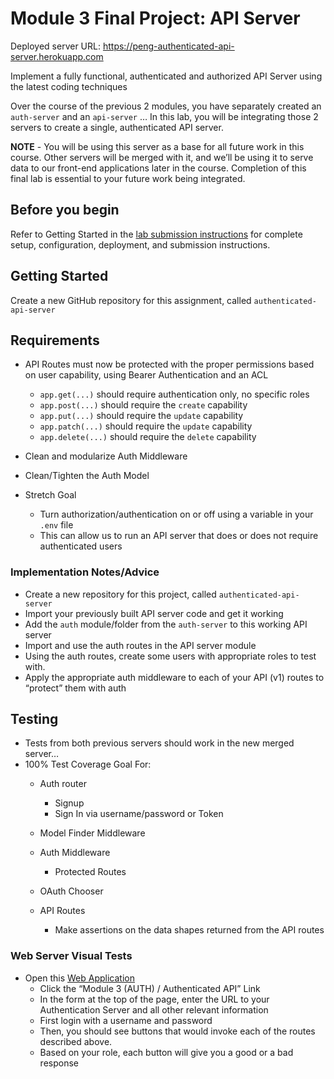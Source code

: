 # Module 3 Final Project: API Server

Deployed server URL: <https://peng-authenticated-api-server.herokuapp.com>

Implement a fully functional, authenticated and authorized API Server using the latest coding techniques

Over the course of the previous 2 modules, you have separately created an ```auth-server``` and an ```api-server``` … In this lab, you will be integrating those 2 servers to create a single, authenticated API server.

**NOTE** - You will be using this server as a base for all future work in this course. Other servers will be merged with it, and we’ll be using it to serve data to our front-end applications later in the course. Completion of this final lab is essential to your future work being integrated.

## Before you begin

Refer to Getting Started in the [lab submission instructions](https://codefellows.github.io/code-401-javascript-guide/reference/submission-instructions/labs/) for complete setup, configuration, deployment, and submission instructions.

## Getting Started

Create a new GitHub repository for this assignment, called ```authenticated-api-server```

## Requirements

- API Routes must now be protected with the proper permissions based on user capability, using Bearer Authentication and an ACL
  - ```app.get(...)``` should require authentication only, no specific roles
  - ```app.post(...)``` should require the ```create``` capability
  - ```app.put(...)``` should require the ```update``` capability
  - ```app.patch(...)``` should require the ```update``` capability
  - ```app.delete(...)``` should require the ```delete``` capability

- Clean and modularize Auth Middleware
- Clean/Tighten the Auth Model
- Stretch Goal
  - Turn authorization/authentication on or off using a variable in your ```.env``` file
  - This can allow us to run an API server that does or does not require authenticated users

### Implementation Notes/Advice

- Create a new repository for this project, called ```authenticated-api-server```
- Import your previously built API server code and get it working
- Add the ```auth``` module/folder from the ```auth-server``` to this working API server
- Import and use the auth routes in the API server module
- Using the auth routes, create some users with appropriate roles to test with.
- Apply the appropriate auth middleware to each of your API (v1) routes to “protect” them with auth

## Testing

- Tests from both previous servers should work in the new merged server…
- 100% Test Coverage Goal For:
  - Auth router
    - Signup
    - Sign In via username/password or Token

  - Model Finder Middleware
  - Auth Middleware
    - Protected Routes

  - OAuth Chooser
  - API Routes
    - Make assertions on the data shapes returned from the API routes

### Web Server Visual Tests

- Open this [Web Application](https://javascript-401.netlify.app/)
  - Click the “Module 3 (AUTH) / Authenticated API” Link
  - In the form at the top of the page, enter the URL to your Authentication Server and all other relevant information
  - First login with a username and password
  - Then, you should see buttons that would invoke each of the routes described above.
  - Based on your role, each button will give you a good or a bad response
